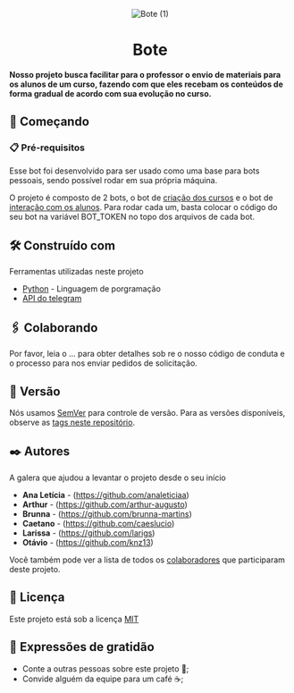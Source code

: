 <div align="center">
 
  ![Bote (1)](https://user-images.githubusercontent.com/98557500/207730448-b865fa5d-c884-4c5b-a800-b694ab4038c2.png)

</div>
<h1 align="center"> Bote </h1>

**Nosso projeto busca facilitar para o professor o envio de materiais para os alunos de um curso, fazendo com que eles recebam os conteúdos de forma gradual de acordo com sua evolução no curso.**

## 🚀 Começando

### 📋 Pré-requisitos

Esse bot foi desenvolvido para ser usado como uma base para bots pessoais, sendo possível rodar em sua própria máquina.

O projeto é composto de 2 bots, o bot de [criação dos cursos](bot_alunos.py) e o bot de [interação com os alunos](bot_cursos.py). Para rodar cada um, basta colocar o código do seu bot na variável BOT_TOKEN no topo dos arquivos de cada bot.


## 🛠️ Construído com


Ferramentas utilizadas neste projeto
* [Python](https://www.python.org) - Linguagem de porgramação
* [API do telegram](https://core.telegram.org)

## 🖇️ Colaborando

Por favor, leia o ... para obter detalhes sob
re o nosso código de conduta e o processo para nos enviar pedidos de solicitação.

## 📌 Versão

Nós usamos [SemVer](http://semver.org/) para controle de versão. Para as versões disponíveis, observe as [tags neste repositório](https://github.com/suas/tags/do/projeto). 

## ✒️ Autores

A galera que ajudou a levantar o projeto desde o seu início

* **Ana Letícia** -  (https://github.com/analeticiaa)
* **Arthur** - (https://github.com/arthur-augusto)
* **Brunna** - (https://github.com/brunna-martins)
* **Caetano** - (https://github.com/caeslucio)
* **Larissa** - (https://github.com/larigs)
* **Otávio** - (https://github.com/knz13)


Você também pode ver a lista de todos os [colaboradores](https://github.com/fga-eps-mds/2022-2-Squad05/colaboradores) que participaram deste projeto.

## 📄 Licença

Este projeto está sob a licença [MIT](https://opensource.org/licenses/MIT)

## 🎁 Expressões de gratidão

* Conte a outras pessoas sobre este projeto 📢;
* Convide alguém da equipe para um café ☕;
